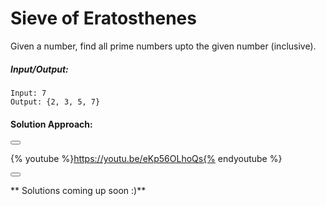 # Sieve of Eratosthenes

Given a number, find all prime numbers upto the given number (inclusive).

<!--sec data-title="Example" data-id="example" data-show=true ces-->
##### Input/Output:
```
Input: 7
Output: {2, 3, 5, 7}
```

#### Solution Approach:

<button class="section" target="solapproach" show="Show solution approach" hide="Hide solution approach"></button>

<!--endsec-->

<!--sec data-title="Solution Approach" data-id="solapproach" data-show=false data-nopdf=true ces-->

{% youtube %}https://youtu.be/eKp56OLhoQs{% endyoutube %}

<!--endsec-->

<button class="section" target="solution" show="Show solution" hide="Hide solution"></button>

<!--sec data-title="Solution" data-id="solution" data-show=false ces-->
** Solutions coming up soon :)**
<!--endsec-->
